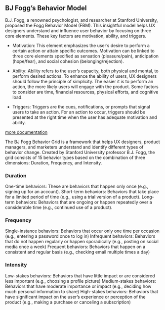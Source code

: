 ## BJ Fogg’s Behavior Model
B.J. Fogg, a renowned psychologist, and researcher at Stanford University, proposed the Fogg Behavior Model (FBM). This insightful model helps UX designers understand and influence user behavior by focusing on three core elements. These key factors are motivation, ability, and triggers.

- Motivation: This element emphasizes the user’s desire to perform a certain action or attain specific outcomes. Motivation can be linked to three core elements specified as sensation (pleasure/pain), anticipation (hope/fear), and social cohesion (belonging/rejection).

- Ability: Ability refers to the user’s capacity, both physical and mental, to perform desired actions. To enhance the ability of users, UX designers should follow the principle of simplicity. The easier it is to perform an action, the more likely users will engage with the product. Some factors to consider are time, financial resources, physical efforts, and cognitive load.

- Triggers: Triggers are the cues, notifications, or prompts that signal users to take an action. For an action to occur, triggers should be presented at the right time when the user has adequate motivation and ability.

[more documentation](https://behaviormodel.org/)

The BJ Fogg Behavior Grid is a framework that helps UX designers, product managers, and marketers understand and identify different types of behavior change. Created by Stanford University professor B.J. Fogg, the grid consists of 15 behavior types based on the combination of three dimensions: Duration, Frequency, and Intensity.

### Duration
One-time behaviors: These are behaviors that happen only once (e.g., signing up for an account).
Short-term behaviors: Behaviors that take place for a limited period of time (e.g., using a trial version of a product).
Long-term behaviors: Behaviors that are ongoing or happen repeatedly over a considerable time (e.g., continued use of a product).
### Frequency
Single-instance behaviors: Behaviors that occur only one time per occasion (e.g., entering a password once to log in)
Infrequent behaviors: Behaviors that do not happen regularly or happen sporadically (e.g., posting on social media once a week)
Frequent behaviors: Behaviors that happen on a consistent and regular basis (e.g., checking email multiple times a day)
### Intensity
Low-stakes behaviors: Behaviors that have little impact or are considered less important (e.g., choosing a profile picture)
Medium-stakes behaviors: Behaviors that have moderate importance or impact (e.g., deciding how much personal information to share)
High-stakes behaviors: Behaviors that have significant impact on the user’s experience or perception of the product (e.g., making a purchase or canceling a subscription)
